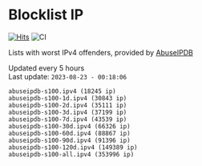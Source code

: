 # Blocklist IP

[![Hits](https://hits.seeyoufarm.com/api/count/incr/badge.svg?url=https%3A%2F%2Fgithub.com%2Fborestad%2Fblocklist-ip%2F&count_bg=%2379C83D&title_bg=%23555555&icon=&icon_color=%23E7E7E7&title=hits&edge_flat=false)](https://hits.seeyoufarm.com)  ![CI](https://img.shields.io/github/workflow/status/borestad/blocklist-ip/CI?style=flat-square)

Lists with worst IPv4 offenders, provided by [AbuseIPDB](https://www.abuseipdb.com/)

<!-- FOOTER-PLACEHOLDER -->
Updated every 5 hours<br>
Last update: `2023-08-23 - 00:18:06`
```
abuseipdb-s100.ipv4 (18245 ip)
abuseipdb-s100-1d.ipv4 (30843 ip)
abuseipdb-s100-2d.ipv4 (35111 ip)
abuseipdb-s100-3d.ipv4 (37199 ip)
abuseipdb-s100-7d.ipv4 (43539 ip)
abuseipdb-s100-30d.ipv4 (66326 ip)
abuseipdb-s100-60d.ipv4 (88867 ip)
abuseipdb-s100-90d.ipv4 (91396 ip)
abuseipdb-s100-120d.ipv4 (149389 ip)
abuseipdb-s100-all.ipv4 (353996 ip)
```
